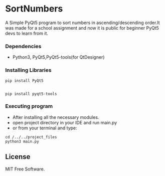 # SortNumbers

A Simple PyQt5 program to sort numbers in ascending/descending order.It was made for a school assignment and now it is public for beginner PyQt5 devs to learn from it. 

### Dependencies

* Python3, PyQt5,PyQt5-tools(for QtDesigner)

### Installing Libraries
```
pip install PyQt5

```
```

pip install pyqt5-tools

```


### Executing program

* After installing all the necessary modules.
* open project directory in your IDE and run main.py
* or from your terminal and type: 
```
cd /../../project_files
python3 main.py

```

## License
MIT Free Software.

